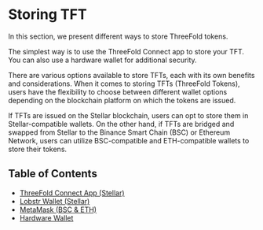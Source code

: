 <h1> Storing TFT </h1>

In this section, we present different ways to store ThreeFold tokens.

The simplest way is to use the ThreeFold Connect app to store your TFT. You can also use a hardware wallet for additional security.

There are various options available to store TFTs, each with its own benefits and considerations. When it comes to storing TFTs (ThreeFold Tokens), users have the flexibility to choose between different wallet options depending on the blockchain platform on which the tokens are issued. 

If TFTs are issued on the Stellar blockchain, users can opt to store them in Stellar-compatible wallets. On the other hand, if TFTs are bridged and swapped from Stellar to the Binance Smart Chain (BSC) or Ethereum Network, users can utilize BSC-compatible and ETH-compatible wallets to store their tokens. 

<h2>Table of Contents</h2>

- [ThreeFold Connect App (Stellar)](./tf_connect_app.md)
- [Lobstr Wallet (Stellar)](./lobstr_wallet.md)
- [MetaMask (BSC & ETH)](./metamask.md)
- [Hardware Wallet](./hardware_wallet.md)